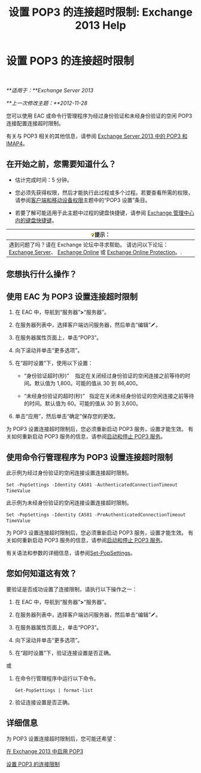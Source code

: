 ﻿---
title: '设置 POP3 的连接超时限制: Exchange 2013 Help'
TOCTitle: 设置 POP3 的连接超时限制
ms:assetid: 40003115-be4e-4cf1-97b4-f5ca05b314dc
ms:mtpsurl: https://technet.microsoft.com/zh-cn/library/Aa997604(v=EXCHG.150)
ms:contentKeyID: 50556555
ms.date: 01/11/2018
mtps_version: v=EXCHG.150
ms.translationtype: HT
---

# 设置 POP3 的连接超时限制

 

_**适用于：**Exchange Server 2013_

_**上一次修改主题：**2012-11-28_

您可以使用 EAC 或命令行管理程序为经过身份验证和未经身份验证的空闲 POP3 连接配置连接超时限制。

有关与 POP3 相关的其他信息，请参阅 [Exchange Server 2013 中的 POP3 和 IMAP4](pop3-and-imap4-in-exchange-server-2013-exchange-2013-help.md)。

## 在开始之前，您需要知道什么？

  - 估计完成时间：5 分钟。

  - 您必须先获得权限，然后才能执行此过程或多个过程。若要查看所需的权限，请参阅[客户端和移动设备权限](clients-and-mobile-devices-permissions-exchange-2013-help.md)主题中的“POP3 设置”条目。

  - 若要了解可能适用于此主题中过程的键盘快捷键，请参阅 [Exchange 管理中心内的键盘快捷键](keyboard-shortcuts-in-the-exchange-admin-center-exchange-online-protection-help.md)。

<table>
<thead>
<tr class="header">
<th><img src="images/Bb124558.tip(EXCHG.150).gif" title="提示" alt="提示" />提示：</th>
</tr>
</thead>
<tbody>
<tr class="odd">
<td>遇到问题了吗？请在 Exchange 论坛中寻求帮助。 请访问以下论坛：<a href="https://go.microsoft.com/fwlink/p/?linkid=60612">Exchange Server</a>、 <a href="https://go.microsoft.com/fwlink/p/?linkid=267542">Exchange Online</a> 或 <a href="https://go.microsoft.com/fwlink/p/?linkid=285351">Exchange Online Protection</a>。.</td>
</tr>
</tbody>
</table>


## 您想执行什么操作？

## 使用 EAC 为 POP3 设置连接超时限制

1.  在 EAC 中，导航到“服务器”**\>**“服务器”。

2.  在服务器列表中，选择客户端访问服务器，然后单击“编辑”![编辑图标](images/Bb124582.6f53ccb2-1f13-4c02-bea0-30690e6ea71d(EXCHG.150).gif "编辑图标")。

3.  在服务器属性页面上，单击“POP3”。

4.  向下滚动并单击“更多选项”。

5.  在“超时设置”下，使用以下设置：
    
      - “身份验证超时(秒)”    指定在关闭经过身份验证的空闲连接之前等待的时间。默认值为 1,800。可能的值从 30 到 86,400。
    
      - “未经身份验证的超时(秒)”   指定在关闭未经身份验证的空闲连接之前等待的时间。默认值为 60。可能的值从 30 到 3,600。

6.  单击“应用”，然后单击“确定”保存您的更改。

为 POP3 设置连接超时限制后，您必须重新启动 POP3 服务，设置才能生效。 有关如何重新启动 POP3 服务的信息，请参阅[启动和停止 POP3 服务](start-and-stop-the-pop3-services-exchange-2013-help.md)。

## 使用命令行管理程序为 POP3 设置连接超时限制

此示例为经过身份验证的空闲连接设置连接超时限制。

    Set -PopSettings -Identity CAS01 -AuthenticatedConnectionTimeout TimeValue

此示例为未经身份验证的空闲连接设置连接超时限制。

    Set -PopSettings -Identity CAS01 -PreAuthenticatedConnectionTimeout TimeValue

为 POP3 设置连接超时限制后，您必须重新启动 POP3 服务，设置才能生效。 有关如何重新启动 POP3 服务的信息，请参阅[启动和停止 POP3 服务](start-and-stop-the-pop3-services-exchange-2013-help.md)。

有关语法和参数的详细信息，请参阅[Set-PopSettings](https://technet.microsoft.com/zh-cn/library/aa997154\(v=exchg.150\))。

## 您如何知道这有效？

要验证是否成功设置了连接限制，请执行以下操作之一：

1.  在 EAC 中，导航到“服务器”**\>**“服务器”。

2.  在服务器列表中，选择客户端访问服务器，然后单击“编辑”![编辑图标](images/Bb124582.6f53ccb2-1f13-4c02-bea0-30690e6ea71d(EXCHG.150).gif "编辑图标")。

3.  在服务器属性页面上，单击“POP3”。

4.  向下滚动并单击“更多选项”。

5.  在“超时设置”下，验证连接设置是否正确。

或

1.  在命令行管理程序中运行以下命令。
    
        Get-PopSettings | format-list

2.  验证连接设置是否正确。

## 详细信息

为 POP3 设置连接超时限制后，您可能还希望：

[在 Exchange 2013 中启用 POP3](enable-pop3-in-exchange-2013-exchange-2013-help.md)

[设置 POP3 的连接限制](set-connection-limits-for-pop3-exchange-2013-help.md)

